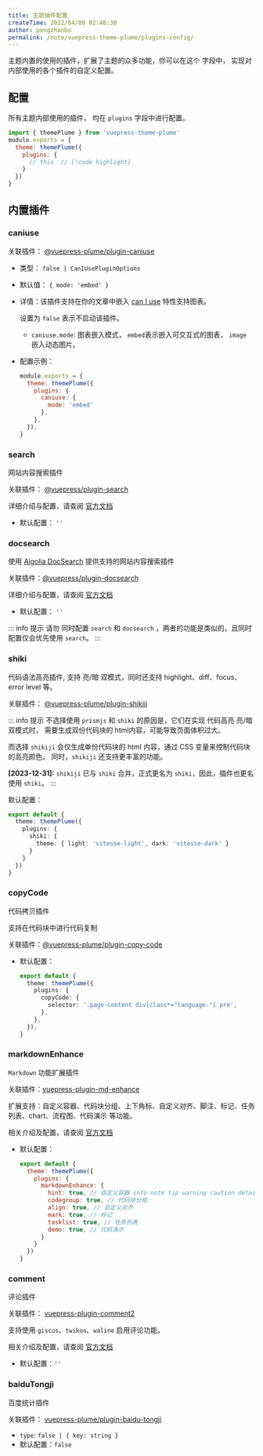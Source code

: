 ```yaml
---
title: 主题插件配置
createTime: 2022/04/09 02:48:30
author: pengzhanbo
permalink: /note/vuepress-theme-plume/plugins-config/
---
```


主题内置的使用的插件，扩展了主题的众多功能，你可以在这个 字段中， 实现对内部使用的各个插件的自定义配置。

## 配置
所有主题内部使用的插件， 均在 `plugins` 字段中进行配置。
``` js
import { themePlume } from 'vuepress-theme-plume'
module.exports = {
  theme: themePlume({
    plugins: {
      // this  // [!code highlight]
    }
  })
}
```

## 内置插件

### caniuse

关联插件： [@vuepress-plume/plugin-caniuse](https://www.npmjs.com/package/@vuepress-plume/plugin-caniuse)

- 类型： `false | CanIUsePluginOptions`
- 默认值： `{ mode: 'embed' }`
- 详情：该插件支持在你的文章中嵌入 [can I use](https://caniuse.com/) 特性支持图表。
  
  设置为 `false` 表示不启动该插件。
  - `caniuse.mode`: 图表嵌入模式， `embed`表示嵌入可交互式的图表， `image` 嵌入动态图片。
- 配置示例：
  ``` js
  module.exports = {
    theme: themePlume({
      plugins: {
        caniuse: {
          mode: 'embed'
        },
      },
    }),
  }
  ```

### search

网站内容搜索插件

关联插件： [@vuepress/plugin-search](https://v2.vuepress.vuejs.org/zh/reference/plugin/search.html)

详细介绍与配置，请查阅 [官方文档](https://v2.vuepress.vuejs.org/zh/reference/plugin/search.html)

- 默认配置： `''`

### docsearch

使用 [Algolia DocSearch](https://docsearch.algolia.com/) 提供支持的网站内容搜索插件

关联插件：[@vuepress/plugin-docsearch](https://v2.vuepress.vuejs.org/zh/reference/plugin/docsearch.html)

详细介绍与配置，请查阅  [官方文档](https://v2.vuepress.vuejs.org/zh/reference/plugin/docsearch.html)

- 默认配置： `''`

::: info 提示
请勿 同时配置 `search` 和 `docsearch` ，两者的功能是类似的，且同时配置仅会优先使用 `search`。
:::


### shiki

代码语法高亮插件, 支持 亮/暗 双模式，同时还支持 highlight、diff、focus、error level 等。

关联插件： [@vuepress-plume/plugin-shikiji](/note/vuepress-theme-plume/inline-plugin/)

::: info 提示
不选择使用 `prismjs` 和 `shiki` 的原因是，它们在实现 代码高亮 亮/暗 双模式时，
需要生成双份代码块的 html内容，可能导致页面体积过大。

而选择 `shikiji` 会仅生成单份代码块的 html 内容，通过 CSS 变量来控制代码块的高亮颜色。
同时，`shikiji` 还支持更丰富的功能。

**[2023-12-31]:** `shikiji` 已与 `shiki` 合并，正式更名为 `shiki`，因此，插件也更名使用 `shiki`。
:::

默认配置：
```ts
export default {
  theme: themePlume({
    plugins: {
      shiki: {
        theme: { light: 'vitesse-light', dark: 'vitesse-dark' }
      }
    }
  })
}
```


### copyCode

代码拷贝插件

支持在代码块中进行代码复制

关联插件：[@vuepress-plume/plugin-copy-code](https://www.npmjs.com/package/@vuepress-plume/plugin-copy-code)


- 默认配置： 
  ``` ts
  export default {
    theme: themePlume({
      plugins: {
        copyCode: {
          selector: '.page-content div[class*="language-"] pre',
        },
      },
    }),
  }
  ```

### markdownEnhance

`Markdown` 功能扩展插件

关联插件：[vuepress-plugin-md-enhance](https://vuepress-theme-hope.github.io/v2/md-enhance/zh/)

扩展支持：自定义容器、代码块分组、上下角标、自定义对齐、脚注、标记、任务列表、chart、流程图、代码演示 等功能。

相关介绍及配置，请查阅 [官方文档](https://vuepress-theme-hope.github.io/v2/md-enhance/zh/)

- 默认配置：
  ``` js
  export default {
    theme: themePlume({
      plugins: {
        markdownEnhance: {
          hint: true, // 自定义容器 info note tip warning caution details important
          codegroup: true, // 代码块分组
          align: true, // 自定义对齐
          mark: true, // 标记
          tasklist: true, // 任务列表
          demo: true, // 代码演示
        }
      }
    })
  }
  ```

### comment

评论插件

关联插件： [vuepress-plugin-comment2](https://vuepress-theme-hope.github.io/v2/comment/zh/)

支持使用 `giscus`、`twikoo`、`waline` 启用评论功能。

相关介绍及配置，请查阅 [官方文档](https://vuepress-theme-hope.github.io/v2/comment/zh/)

- 默认配置：`''`

### baiduTongji

百度统计插件

关联插件： [vuepress-plume/plugin-baidu-tongji](https://github.com/pengzhanbo/vuepress-theme-plume/tree/main/plugins/plugin-baidu-tongji)

- `type`: `false | { key: string }`
- 默认配置：`false`
